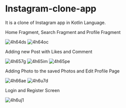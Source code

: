 # Instagram-clone-app
It is a clone of Instagram app in Kotlin Language. 

  Home Fragment, Search Fragment and Profile Fragment



![4h64ds](https://user-images.githubusercontent.com/51445048/94983629-45263d80-0562-11eb-8e46-58a2acf152bf.gif)   ![4h64oc](https://user-images.githubusercontent.com/51445048/94983649-756ddc00-0562-11eb-9a91-427859ab6c9d.gif)




Adding new Post with Likes and Comment



![4h657g](https://user-images.githubusercontent.com/51445048/94983735-4d32ad00-0563-11eb-92fc-ec2ac51f8930.gif)     ![4h65im](https://user-images.githubusercontent.com/51445048/94983824-ecf03b00-0563-11eb-9963-05c2607922fb.gif)     ![4h65pe](https://user-images.githubusercontent.com/51445048/94983913-583a0d00-0564-11eb-8a48-6e782772ee1e.gif)








Adding Photo to the saved Photos and Edit Profile Page







![4h66ae](https://user-images.githubusercontent.com/51445048/94984068-c7643100-0565-11eb-8dbd-7d7521624979.gif)    ![4h6u7d](https://user-images.githubusercontent.com/51445048/94991592-d10b8a00-05a1-11eb-89b2-a94eb55b4096.gif)







Login and Register Screen







![4h6uj1](https://user-images.githubusercontent.com/51445048/94991723-7de60700-05a2-11eb-9091-69736cf64fc1.gif)
